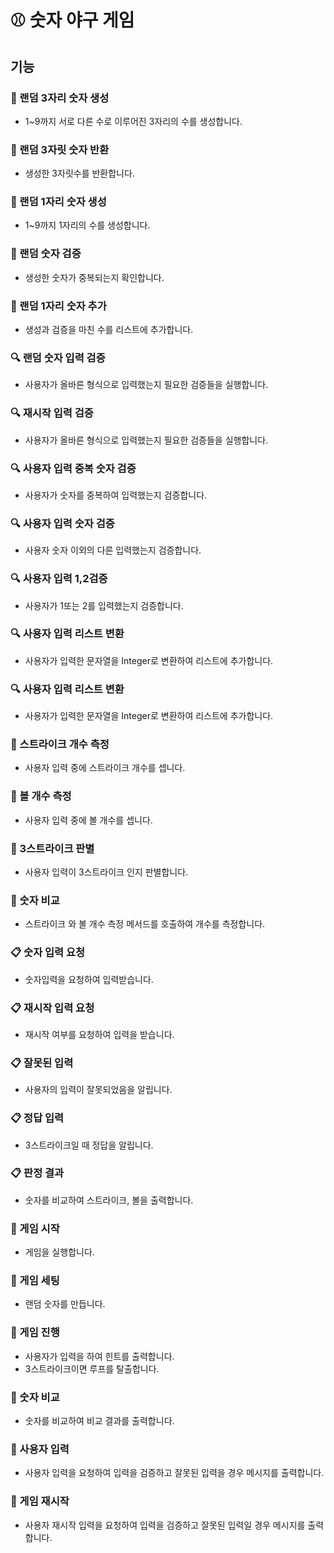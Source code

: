 # :baseball: 숫자 야구 게임

## 기능

### :slot_machine: 랜덤 3자리 숫자 생성
  * 1~9까지 서로 다른 수로 이루어진 3자리의 수를 생성합니다.
  
### :slot_machine: 랜덤 3자릿 숫자 반환
  * 생성한 3자릿수를 반환합니다.
  
### :slot_machine: 랜덤 1자리 숫자 생성
  * 1~9까지 1자리의 수를 생성합니다.
  
### :slot_machine: 랜덤 숫자 검증
  * 생성한 숫자가 중복되는지 확인합니다.
  
### :slot_machine: 랜덤 1자리 숫자 추가
  * 생성과 검증을 마친 수를 리스트에 추가합니다.

### :mag: 랜덤 숫자 입력 검증
  * 사용자가 올바른 형식으로 입력했는지 필요한 검증들을 실행합니다.
  
### :mag: 재시작 입력 검증
  * 사용자가 올바른 형식으로 입력했는지 필요한 검증들을 실행합니다.
  
### :mag: 사용자 입력 중복 숫자 검증
  * 사용자가 숫자를 중복하여 입력했는지 검증합니다.
  
### :mag: 사용자 입력 숫자 검증
  * 사용자 숫자 이외의 다른 입력했는지 검증합니다.
  
### :mag: 사용자 입력 1,2검증
  * 사용자가 1또는 2를 입력했는지 검증합니다.
  
### :mag: 사용자 입력 리스트 변환
  * 사용자가 입력한 문자열을 Integer로 변환하여 리스트에 추가합니다.
  
### :mag: 사용자 입력 리스트 변환
  * 사용자가 입력한 문자열을 Integer로 변환하여 리스트에 추가합니다.

### :straight_ruler: 스트라이크 개수 측정
  * 사용자 입력 중에 스트라이크 개수를 셉니다.
  
### :straight_ruler: 볼 개수 측정
  * 사용자 입력 중에 볼 개수를 셉니다.
  
### :straight_ruler: 3스트라이크 판별
  * 사용자 입력이 3스트라이크 인지 판별합니다.
  
### :straight_ruler: 숫자 비교
  * 스트라이크 와 볼 개수 측정 메서드를 호출하여 개수를 측정합니다.
  
### :clipboard: 숫자 입력 요청
  * 숫자입력을 요청하여 입력받습니다.
  
### :clipboard: 재시작 입력 요청
  * 재시작 여부를 요청하여 입력을 받습니다.
  
### :clipboard: 잘못된 입력
  * 사용자의 입력이 잘못되었음을 알립니다.
  
### :clipboard: 정답 입력
  * 3스트라이크일 때 정답을 알립니다.
  
### :clipboard: 판정 결과
  * 숫자를 비교하여 스트라이크, 볼을 출력합니다.

### :rocket: 게임 시작
  * 게임을 실행합니다.
  
### :rocket: 게임 세팅
  * 랜덤 숫자를 만듭니다.
  
### :rocket: 게임 진행
  * 사용자가 입력을 하여 힌트를 출력합니다.
  * 3스트라이크이면 루프를 탈출합니다.
  
### :rocket: 숫자 비교
  * 숫자를 비교하여 비교 결과를 출력합니다.
  
### :rocket: 사용자 입력
  * 사용자 입력을 요청하여 입력을 검증하고 잘못된 입력을 경우 메시지를 출력합니다.
  
### :rocket: 게임 재시작
  * 사용자 재시작 입력을 요청하여 입력을 검증하고 잘못된 입력일 경우 메시지를 출력합니다.
